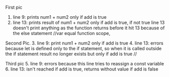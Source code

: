 First pic
1. line 9: prints num1 + num2 only if add is true
2. line 13: prints result of num1 + num2 only if add is true, if not true line 13 doesn't print anything as the 
function returns before it hit 13 because of the else statement
//var equal function scope, 

Second Pic.
3. line 9: print num1 + num2 only if add is true
4. line 13: errors because let is defined only to the if statement, so when it is called outside the if statement
result no longer exists but only if add is true
//

Third pic
5. line 9: errors because this line tries to reassign a const variable
6. line 13: isn't reached if add is true, returns without value if add is false


